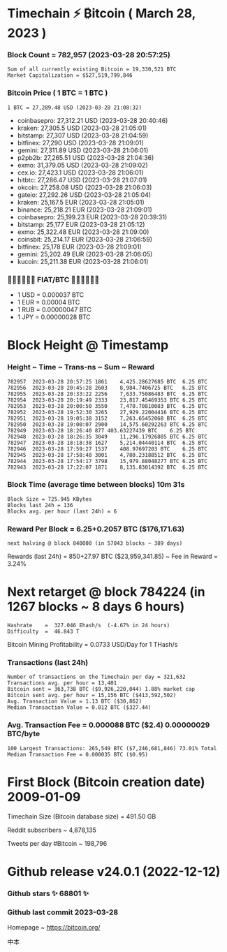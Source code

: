 # Timechain ⚡ ₿itcoin ( March 28, 2023 )
### Block Count = 782,957 (2023-03-28 20:57:25)
    Sum of all currently existing Bitcoin = 19,330,521 BTC
    Market Capitalization = $527,519,799,846
### Bitcoin Price ( 1 BTC = 1 BTC )
	1 BTC = 27,289.48 USD (2023-03-28 21:08:32)
- coinbasepro: 27,312.21 USD (2023-03-28 20:40:46)
- kraken: 27,305.5 USD (2023-03-28 21:05:01)
- bitstamp: 27,307 USD (2023-03-28 21:04:59)
- bitfinex: 27,290 USD (2023-03-28 21:09:01)
- gemini: 27,311.89 USD (2023-03-28 21:06:01)
- p2pb2b: 27,265.51 USD (2023-03-28 21:04:36)
- exmo: 31,379.05 USD (2023-03-28 21:09:02)
- cex.io: 27,423.1 USD (2023-03-28 21:06:01)
- hitbtc: 27,286.47 USD (2023-03-28 21:07:01)
- okcoin: 27,258.08 USD (2023-03-28 21:06:03)
- gateio: 27,292.26 USD (2023-03-28 21:05:04)
- kraken: 25,167.5 EUR (2023-03-28 21:05:01)
- binance: 25,218.21 EUR (2023-03-28 21:09:01)
- coinbasepro: 25,199.23 EUR (2023-03-28 20:39:31)
- bitstamp: 25,177 EUR (2023-03-28 21:05:12)
- exmo: 25,322.48 EUR (2023-03-28 21:09:00)
- coinsbit: 25,214.17 EUR (2023-03-28 21:06:59)
- bitfinex: 25,178 EUR (2023-03-28 21:09:01)
- gemini: 25,202.49 EUR (2023-03-28 21:06:05)
- kucoin: 25,211.38 EUR (2023-03-28 21:06:01)
### 💱💶💵💷💴💱 FIAT/BTC 💱💴💷💵💶💱
- 1 USD = 0.000037 BTC
- 1 EUR = 0.00004 BTC
- 1 RUB = 0.00000047 BTC
- 1 JPY = 0.00000028 BTC
# Block Height @ Timestamp
### Height	~ Time	~ Trans-ns	~ Sum	~ Reward
    782957	2023-03-28 20:57:25	1861	4,425.28627685 BTC	6.25 BTC
    782956	2023-03-28 20:45:28	2603	8,984.7406725 BTC	6.25 BTC
    782955	2023-03-28 20:33:22	2256	7,633.75086483 BTC	6.25 BTC
    782954	2023-03-28 20:19:49	2333	23,817.45469353 BTC	6.25 BTC
    782953	2023-03-28 20:00:50	3550	7,470.70810083 BTC	6.25 BTC
    782952	2023-03-28 19:52:30	3265	27,929.22004416 BTC	6.25 BTC
    782951	2023-03-28 19:05:38	3152	7,263.65452068 BTC	6.25 BTC
    782950	2023-03-28 19:00:07	2900	14,575.60292263 BTC	6.25 BTC
    782949	2023-03-28 18:26:40	877	403.63227439 BTC	6.25 BTC
    782948	2023-03-28 18:26:35	3049	11,296.17926805 BTC	6.25 BTC
    782947	2023-03-28 18:18:38	1627	5,214.04440114 BTC	6.25 BTC
    782946	2023-03-28 17:59:27	1537	408.97697203 BTC	6.25 BTC
    782945	2023-03-28 17:58:48	3001	4,780.23188512 BTC	6.25 BTC
    782944	2023-03-28 17:54:17	3798	15,979.88048277 BTC	6.25 BTC
    782943	2023-03-28 17:22:07	1871	8,135.83014392 BTC	6.25 BTC
### Block Time (average time between blocks)	10m 31s
    Block Size = 725.945 KBytes
    Blocks last 24h = 136
    Blocks avg. per hour (last 24h) = 6
### Reward Per Block = 6.25+0.2057 BTC ($176,171.63) 
    next halving @ block 840000 (in 57043 blocks ~ 389 days)
Rewards (last 24h) = 850+27.97 BTC ($23,959,341.85) ~ Fee in Reward = 3.24%
# Next retarget @ block 784224 (in 1267 blocks ~ 8 days 6 hours)
    Hashrate    =  327.046 Ehash/s  (-4.67% in 24 hours)
    Difficulty  =  46.843 T 
Bitcoin Mining Profitability = 0.0733 USD/Day for 1 THash/s
### Transactions (last 24h)
    Number of transactions on the Timechain per day = 321,632
    Transactions avg. per hour = 13,401
    Bitcoin sent = 363,738 BTC ($9,926,220,044) 1.88% market cap
    Bitcoin sent avg. per hour = 15,156 BTC ($413,592,502)
    Avg. Transaction Value = 1.13 BTC ($30,862)
    Median Transaction Value = 0.012 BTC ($327.44)
### Avg. Transaction Fee = 0.000088 BTC ($2.4) 0.00000029 BTC/byte
    100 Largest Transactions: 265,549 BTC ($7,246,681,846) 73.01% Total
    Median Transaction Fee = 0.000035 BTC ($0.95)
# First Block (Bitcoin creation date)	2009-01-09
Timechain Size (Bitcoin database size) = 491.50 GB

Reddit subscribers	~ 4,878,135

Tweets per day #Bitcoin	~ 198,796
# Github release	v24.0.1 (2022-12-12)
### Github stars	✨ 68801 ✨
### Github last commit	2023-03-28

Homepage	~  https://bitcoin.org/

中本
